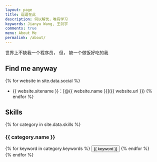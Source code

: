 ```yaml
---
layout: page
title: 逗逼在此
description: 何以解忧，唯有学习
keywords: Jianyu Wang, 王剑宇
comments: true
menu: About Me
permalink: /about/
---
```


世界上不缺我一个程序员，
但，
缺一个做饭好吃的我

## Find me anyway

{% for website in site.data.social %}
* {{ website.sitename }}：[@{{ website.name }}]({{ website.url }})
{% endfor %}

## Skills

{% for category in site.data.skills %}
### {{ category.name }}
<div class="btn-inline">
{% for keyword in category.keywords %}
<button class="btn btn-outline" type="button">{{ keyword }}</button>
{% endfor %}
</div>
{% endfor %}
